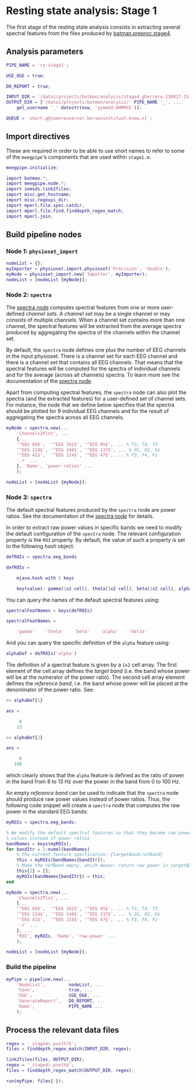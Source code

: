 Resting state analysis: Stage 1
===

The first stage of the resting state analysis consists in extracting 
several spectral features from the files produced by 
[batman.preproc.stage4][preproc-stage4].

[preproc-stage4]: ../+preproc/stage4.md


## Analysis parameters



````matlab
PIPE_NAME = 'rs-stage1';

USE_OGE = true;

DO_REPORT = true;

INPUT_DIR = '/data1/projects/batman/analysis/stage4_gherrero_130827-151810';
OUTPUT_DIR = ['/data1/projects/batman/analysis/' PIPE_NAME '_', ...
    get_username '_' datestr(now, 'yymmdd-HHMMSS')];

QUEUE = 'short.q@somerenserver.herseninstituut.knaw.nl';

```` 


## Import directives

These are required in order to be able to use short names to refer to 
some of the `meegpipe`'s components that are used within `stage1.m`:

````matlab
meegpipe.initialize;

import batman.*;
import meegpipe.node.*;
import somsds.link2files;
import misc.get_hostname;
import misc.regexpi_dir;
import mperl.file.spec.catdir;
import mperl.file.find.finddepth_regex_match;
import mperl.join;
````


## Build pipeline nodes


### Node 1: `physioset_import`

````matlab
nodeList = {};
myImporter = physioset.import.physioset('Precision', 'double');
myNode = physioset_import.new('Importer', myImporter);
nodeList = [nodeList {myNode}];
````

### Node 2: `spectra`

The [spectra node][spectra-node] computes spectral features from one or 
more user-defined _channel sets_. A _channel set_ may be a single 
channel or may consists of multiple channels. When a channel set contains 
more than one channel, the spectral features will be extracted from the 
average spectra produced by aggregating the spectra of the channels within
the channel set.

By default, the `spectra` node defines one plus the number of EEG channels 
in the input physioset. There is a channel set for each EEG channel and 
there is a channel set that contains all EEG channels. That means that 
the spectral features will be computed for the spectra of individual 
channels and for the average (across all channels) spectra. To learn more
see the documentation of the [spectra node][spectra-node].

Apart from computing spectral features, the `spectra` node can also plot 
the spectra (and the extracted features) for a user-defined set of 
channel sets. For instance, the node that we define below specifies that 
the spectra should be plotted for 9 individual EEG channels and for the
 result of aggregating the spectra across all EEG channels. 

[spectra-node]: https://github.com/germangh/meegpipe/blob/master/%2Bmeegpipe/%2Bnode/%2Bspectra/README.md

````matlab
myNode = spectra.new(...
    'Channels2Plot', ...
    {...
    '^EEG 69$',  '^EEG 202$', '^EEG 95$', ... % T3, T4, T5
    '^EEG 124$', '^EEG 149$', '^EEG 137$', ... % O1, O2, Oz
    '^EEG 41$',  '^EEG 214$', '^EEG 47$', ... % F3, F4, Fz
    '.+' ...
    }, 'Name', 'power-ratios' ...
    );

nodeList = [nodeList {myNode}];
````

### Node 3: `spectra`

The default spectral features produced by the `spectra` node are power 
ratios. See the documentation of the [spectra node][spectra-node] for 
details.

In order to extract raw power values in specific bands we need to modify 
the default configuration of the `spectra` node. The relevant configuration
property is the `ROI` property. By default, the value of such a property is
set to the following _hash_ object:

````matlab
defROIs = spectra.eeg_bands

defROIs =

	mjava.hash with 5 keys

	key(value): gamma(1x2 cell), theta(1x2 cell), beta(1x2 cell), alpha(1x2 cell), delta(1x2 cell)
````

You can query the names of the default spectral features using:

````matlab
spectralFeatNames = keys(defROIs)

spectralFeatNames = 

    'gamma'    'theta'    'beta'    'alpha'    'delta'
````

And you can query the specific definition of the `alpha` feature using:

````matlab
alphaDef = defROIs('alpha')
````

The definition of a spectral feature is given by a `1x2` cell array. The 
first element of the cell array defines the _target band_ (i.e. the band 
whose power will be at the numerator of the power ratio). The second 
cell array element defines the _reference band_, i.e. the band whose power
will be placed at the denominator of the power ratio. See:

````matlab
>> alphaDef{1}

ans =

     8
    13

>> alphaDef{2}

ans =

     0
   100
````

which clearly shows that the `alpha` feature is defined as the ratio 
of power in the band from 8 to 13 Hz over the power in the band from 
0 to 100 Hz. 

An empty _reference band_ can be used to indicate that the `spectra` node
should produce raw power values instead of power ratios. Thus, the 
following code snippet will create a `spectra` node that computes the raw
power in the standard EEG bands:

````matlab
myROIs = spectra.eeg_bands;

% We modify the default spectral features so that they become raw power
% values instead of power ratios
bandNames = keys(myROIs);
for bandItr = 1:numel(bandNames)
    % The current feature specfication: {targetBand;refBand}
    this = myROIs(bandNames{bandItr});
    % Make the refBand empty, which means: return raw power in targetBand
    this{2} = [];
    myROIs(bandNames{bandItr}) = this;
end

myNode = spectra.new(...
    'Channels2Plot', ...
    {...
    '^EEG 69$',  '^EEG 202$', '^EEG 95$', ... % T3, T4, T5
    '^EEG 124$', '^EEG 149$', '^EEG 137$', ... % O1, O2, Oz
    '^EEG 41$',  '^EEG 214$', '^EEG 47$', ... % F3, F4, Fz
    '.+' ...
    }, ...
    'ROI', myROIs, 'Name', 'raw-power' ...
    );

nodeList = [nodeList {myNode}];
````



### Build the pipeline

````matlab
myPipe = pipeline.new(...
    'NodeList',         nodeList, ...
    'Save',             true, ...
    'OGE',              USE_OGE, ...
    'GenerateReport',   DO_REPORT, ...
    'Name',             PIPE_NAME ...
    );
````

## Process the relevant data files


````matlab
regex = '_stage4\.pseth?$';
files = finddepth_regex_match(INPUT_DIR, regex);

link2files(files, OUTPUT_DIR);
regex = '_stage4\.pseth$';
files = finddepth_regex_match(OUTPUT_DIR, regex);

run(myPipe, files{:});


````


